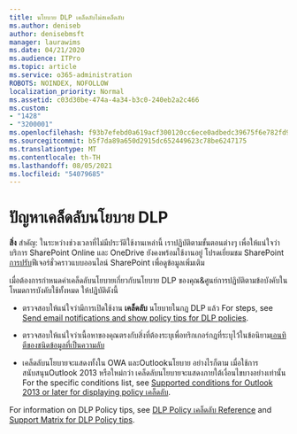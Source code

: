 ```yaml
---
title: นโยบาย DLP เคล็ดลับไม่สเคล็ดลับ
ms.author: deniseb
author: denisebmsft
manager: laurawims
ms.date: 04/21/2020
ms.audience: ITPro
ms.topic: article
ms.service: o365-administration
ROBOTS: NOINDEX, NOFOLLOW
localization_priority: Normal
ms.assetid: c03d30be-474a-4a34-b3c0-240eb2a2c466
ms.custom:
- "1428"
- "3200001"
ms.openlocfilehash: f93b7efebd0a619acf300120cc6ece0adbedc39675f6e782fd982dc1f988edbd
ms.sourcegitcommit: b5f7da89a650d2915dc652449623c78be6247175
ms.translationtype: MT
ms.contentlocale: th-TH
ms.lasthandoff: 08/05/2021
ms.locfileid: "54079685"
---
```

# <a name="dlp-policy-tip-issues"></a>ปัญหาเคล็ดลับนโยบาย DLP

**สิ่ง** สําคัญ: ในระหว่างช่วงเวลาที่ไม่มีประวัติใช้งานเหล่านี้ เราปฏิบัติตามขั้นตอนต่างๆ เพื่อให้แน่ใจว่าบริการ SharePoint Online และ OneDrive ยังคงพร้อมใช้งานอยู่ โปรดเยี่ยมชม SharePoint [การปรับ](https://aka.ms/ODSPAdjustments)ฟีเจอร์ชั่วคราวแบบออนไลน์ SharePoint เพื่อดูข้อมูลเพิ่มเติม

เมื่อต้องการกําหนดค่าเคล็ดลับนโยบายเกี่ยวกับนโยบาย DLP ของคุณ&ศูนย์การปฏิบัติตามข้อบังคับในโหมดการบังคับใช้ทั้งหมด ให้ปฏิบัติดังนี้

- ตรวจสอบให้แน่ใจว่ามีการเปิดใช้งาน **เคล็ดลับ** นโยบายในกฎ DLP แล้ว For steps, see [Send email notifications and show policy tips for DLP policies](https://docs.microsoft.com/microsoft-365/compliance/use-notifications-and-policy-tips).

- ตรวจสอบให้แน่ใจว่าเนื้อหาของคุณตรงกับสิ่งที่ต้องระบุเพื่อทริกเกอร์กฎที่ระบุไว้ในข้อนิยาม[เอนทิตีของชนิดข้อมูลที่เป็นความลับ](https://docs.microsoft.com/microsoft-365/compliance/sensitive-information-type-entity-definitions)

- เคล็ดลับนโยบายจะแสดงทั้งใน OWA และOutlookนโยบาย อย่างไรก็ตาม เมื่อใช้การสนับสนุนOutlook 2013 หรือใหม่กว่า เคล็ดลับนโยบายจะแสดงภายใต้เงื่อนไขบางอย่างเท่านั้น For the specific conditions list, see [Supported conditions for Outlook 2013 or later for displaying policy เคล็ดลับ](https://docs.microsoft.com/microsoft-365/compliance/use-notifications-and-policy-tips).

For information on DLP Policy tips, see [DLP Policy เคล็ดลับ Reference](https://docs.microsoft.com/microsoft-365/compliance/dlp-policy-tips-reference?view=o365-worldwide#support-matrix-for-dlp-policy-tips-across-microsoft-apps) and [Support Matrix for DLP Policy tips](https://docs.microsoft.com/microsoft-365/compliance/dlp-policy-tips-reference?view=o365-worldwide#support-matrix-for-dlp-policy-tips-across-microsoft-apps).